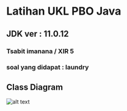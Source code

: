 # Latihan UKL PBO Java
## JDK ver : 11.0.12
### Tsabit imanana / XIR 5
### soal yang didapat : laundry

## Class Diagram
![alt text](https://github.com/Tsabitgans/ukl-java/blob/main/images/class%20diagram%20Laundry%20.png)



